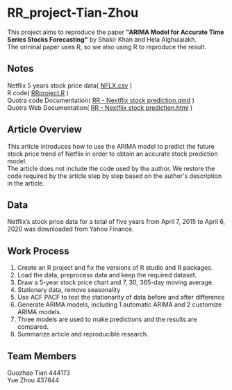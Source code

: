 # RR_project-Tian-Zhou
This project aims to reproduce the paper **"ARIMA Model for Accurate Time Series Stocks Forecasting"** by Shakir Khan and Hela Alghulaiakh.  
The orininal paper uses R, so we also using R to reproduce the result.

## Notes
Netflix 5 years stock price data(
[NFLX.csv](https://github.com/GuozhaoTian/RR_project-Tian-Zhou/blob/main/RR%20project/NFLX.csv)
)  
R code(
[RRproject.R](https://github.com/GuozhaoTian/RR_project-Tian-Zhou/blob/main/RR%20project/RR%20project.R)
)  
Quotra code Documentation(
[RR - Nextflix stock prediction.qmd](https://github.com/GuozhaoTian/RR_project-Tian-Zhou/blob/main/RR%20project/RR%20-%20Nextflix%20stock%20prediction.qmd)
)  
Quotra Web Documentation(
[RR - Nextflix stock prediction.html](https://github.com/GuozhaoTian/RR_project-Tian-Zhou/blob/main/RR%20project/RR%20-%20Nextflix%20stock%20prediction.html)
)

## Article Overview
This article introduces how to use the ARIMA model to predict the future stock price trend of Netflix in order to obtain an accurate stock prediction model.  
The article does not include the code used by the author. We restore the code required by the article step by step based on the author's description in the article.

## Data
Netflix’s stock price data for a total of five years from April 7, 2015 to April 6, 2020 was downloaded from Yahoo Finance.

## Work Process
1. Create an R project and fix the versions of R studio and R packages.
2. Load the data, preprocess data and keep the required dataset.
3. Draw a 5-year stock price chart and 7, 30, 365-day moving average.
4. Stationary data, remove seasonality
5. Use ACF PACF to test the stationarity of data before and after difference
6. Generate ARIMA models, including 1 automatic ARIMA and 2 customize ARIMA models.
7. Three models are used to make predictions and the results are compared.
8. Summarize article and reproducible research.

## Team Members
Guozhao Tian 444173  
Yue Zhou 437844

